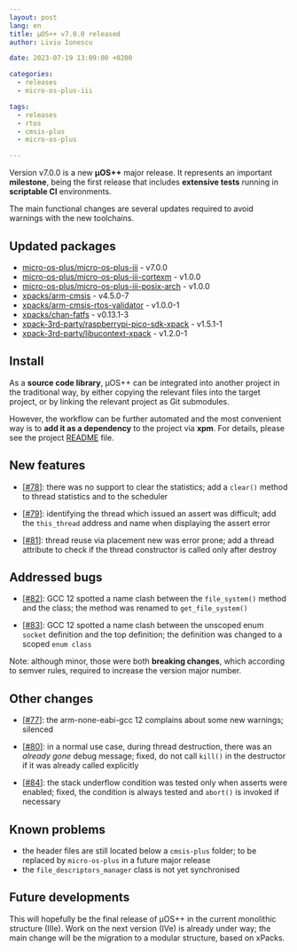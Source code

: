 ```yaml
---
layout: post
lang: en
title: µOS++ v7.0.0 released
author: Liviu Ionescu

date: 2023-07-19 13:09:00 +0200

categories:
  - releases
  - micro-os-plus-iii

tags:
  - releases
  - rtos
  - cmsis-plus
  - micro-os-plus

---
```


Version v7.0.0 is a new **µOS++** major release. It represents
an important **milestone**, being the first release that includes **extensive
tests** running in **scriptable CI** environments.

The main functional changes
are several updates required to avoid warnings with the new toolchains.

## Updated packages

- [micro-os-plus/micro-os-plus-iii](https://github.com/micro-os-plus/micro-os-plus-iii) - v7.0.0
- [micro-os-plus/micro-os-plus-iii-cortexm](https://github.com/micro-os-plus/micro-os-plus-iii-cortexm) - v1.0.0
- [micro-os-plus/micro-os-plus-iii-posix-arch](https://github.com/micro-os-plus/micro-os-plus-iii-posix-arch) - v1.0.0
- [xpacks/arm-cmsis](https://github.com/xpacks/arm-cmsis) - v4.5.0-7
- [xpacks/arm-cmsis-rtos-validator](https://github.com/xpacks/arm-cmsis-rtos-validator) - v1.0.0-1
- [xpacks/chan-fatfs](https://github.com/xpacks/chan-fatfs) - v0.13.1-3
- [xpack-3rd-party/raspberrypi-pico-sdk-xpack](https://github.com/xpack-3rd-party/raspberrypi-pico-sdk-xpack) - v1.5.1-1
- [xpack-3rd-party/libucontext-xpack](https://github.com/xpack-3rd-party/libucontext-xpack) - v1.2.0-1

## Install

As a **source code library**, µOS++ can be integrated into another project
in the traditional way,
by either copying the relevant files into the target project, or by linking
the relevant project as Git submodules.

However, the workflow can be further automated and the most convenient way is
to **add it as a dependency** to the project via **xpm**. For details,
please see the project [README](https://github.com/micro-os-plus/micro-os-plus-iii#xpm) file.

## New features

- [[#78](https://github.com/micro-os-plus/micro-os-plus-iii/issues/78)]:
  there was no support to clear the statistics;
  add a `clear()` method to thread statistics and to the scheduler

- [[#79](https://github.com/micro-os-plus/micro-os-plus-iii/issues/79)]:
  identifying the thread which issued an assert was difficult;
  add the `this_thread` address and name when displaying the assert error

- [[#81](https://github.com/micro-os-plus/micro-os-plus-iii/issues/81)]:
  thread reuse via placement new was error prone;
  add a thread attribute to check if the thread constructor is called
  only after destroy

## Addressed bugs

- [[#82](https://github.com/micro-os-plus/micro-os-plus-iii/issues/82)]:
  GCC 12 spotted a name clash between the `file_system()` method and
  the class; the method was renamed to `get_file_system()`

- [[#83](https://github.com/micro-os-plus/micro-os-plus-iii/issues/83)]:
  GCC 12 spotted a name clash between the unscoped enum `socket` definition
  and the top definition; the definition was changed to a scoped `enum class`

Note: although minor, those were both **breaking changes**, which
according to semver rules, required
to increase the version major number.

## Other changes

- [[#77](https://github.com/micro-os-plus/micro-os-plus-iii/issues/77)]:
  the arm-none-eabi-gcc 12 complains about some new warnings;
  silenced

- [[#80](https://github.com/micro-os-plus/micro-os-plus-iii/issues/80)]:
  in a normal use case, during thread destruction, there was an _already gone_
  debug message; fixed, do not call `kill()` in the destructor if
  it was already called explicitly

- [[#84](https://github.com/micro-os-plus/micro-os-plus-iii/issues/84)]:
  the stack underflow condition was tested only when asserts were enabled;
  fixed, the condition is always tested and `abort()` is invoked if necessary

## Known problems

- the header files are still located below a `cmsis-plus` folder; to be
replaced by `micro-os-plus` in a future major release
- the `file_descriptors_manager` class is not yet synchronised

## Future developments

This will hopefully be the final release of µOS++ in the current monolithic
structure (IIIe). Work on the next version (IVe) is already under way;
the main change will be the migration to a modular structure, based on xPacks.

